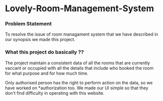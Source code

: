 # Lovely-Room-Management-System
### Problem Statement

To resolve the issue of room managament system that we have described in our synopsis we made this project.

### What this project do basically ??

The project maintain a consistent data of all the rooms that are currently vaccant or occupied with all the details that include who booked the room for what purpose and for how much time.

Only authorised person has the right to perform action on the data, so we have worked on *authorization too. We made our UI simple so that they don't find difficulty in operating with this website.

